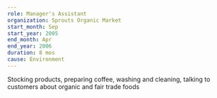 ```yaml
---
role: Manager's Assistant
organization: Sprouts Organic Market
start_month: Sep
start_year: 2005
end_month: Apr
end_year: 2006
duration: 8 mos
cause: Environment
---
```

Stocking products, preparing coffee, washing and cleaning, talking to customers about organic and fair trade foods
